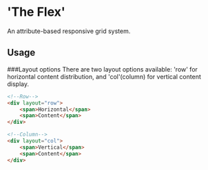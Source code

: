 # 'The Flex'
An attribute-based responsive grid system.

## Usage

###Layout options
There are two layout options available: 'row' for horizontal content distribution, and 'col'(column) for vertical content display.

~~~~~~html
<!--Row-->
<div layout="row">
    <span>Horizontal</span>
    <span>Content</span>
</div>

<!--Column-->
<div layout="col">
    <span>Vertical</span>
    <span>Content</span>
</div>
~~~~~~